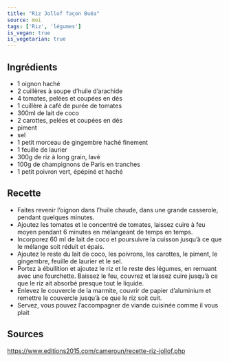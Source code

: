 ```yaml
---
title: "Riz Jollof façon Buéa"
source: moi
tags: ['Riz', 'légumes']
is_vegan: true
is_vegetarian: true
---
```


## Ingrédients
- 1 oignon haché
- 2 cuillères à soupe d’huile d’arachide
- 4 tomates, pelées et coupées en dés
- 1 cuillère à café de purée de tomates
- 300ml de lait de coco
- 2 carottes, pelées et coupées en dés
- piment
- sel
- 1 petit morceau de gingembre haché finement
- 1 feuille de laurier
- 300g de riz à long grain, lavé
- 100g de champignons de Paris en tranches
- 1 petit poivron vert, épépiné et haché




## Recette

- Faites revenir l’oignon dans l’huile chaude, dans une grande casserole, pendant quelques minutes.
- Ajoutez les tomates et le concentré de tomates, laissez cuire à feu moyen pendant 6 minutes en mélangeant de temps en temps.
- Incorporez 60 ml de lait de coco et poursuivre la cuisson jusqu’à ce que le mélange soit réduit et épais.
- Ajoutez le reste du lait de coco, les poivrons, les carottes, le piment, le gingembre, feuille de laurier et le sel.
- Portez à ébullition et ajoutez le riz et le reste des légumes, en remuant avec une fourchette. Baissez le feu, couvrez et laissez cuire jusqu’à ce que le riz ait absorbé presque tout le liquide.
- Enlevez le couvercle de la marmite, couvrir de papier d’aluminium et remettre le couvercle jusqu’à ce que le riz soit cuit.
- Servez, vous pouvez l’accompagner de viande cuisinée comme il vous plait



## Sources
https://www.editions2015.com/cameroun/recette-riz-jollof.php